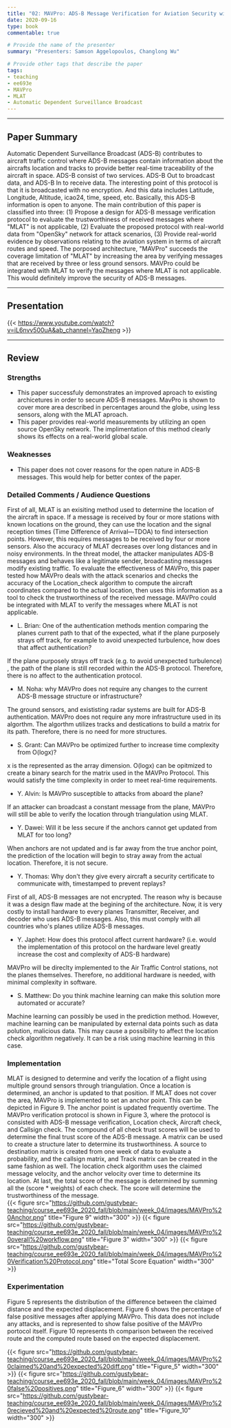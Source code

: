 ```yaml
---
title: "02: MAVPro: ADS-B Message Verification for Aviation Security with Minimal Numbers of On-Ground Sensors by Ala’ Darabseh, Hoda AlKhzaimi and Christina Pöpper"
date: 2020-09-16
type: book
commentable: true

# Provide the name of the presenter
summary: "Presenters: Samson Aggelopoulos, Changlong Wu"

# Provide other tags that describe the paper
tags:
- teaching
- ee693e
- MAVPro
- MLAT
- Automatic Dependent Surveillance Broadcast
---
```


***
## Paper Summary
Automatic Dependent Surveillance Broadcast (ADS-B) contributes to aircraft traffic control where ADS-B messages contain information about the aircrafts location and tracks to provide better real-time traceability of the aircraft in space. ADS-B consist of two services. ADS-B Out to broadcast data, and ADS-B In to receive data. The interesting point of this protocol is that it is broadcasted with no encryption. And this data includes Latitude, Longitude, Altitude, icao24, time, speed, etc. Basically, this ADS-B information is open to anyone. The main contribution of this paper is classified into three: (1) Propose a design for ADS-B message verification protocol to evaluate the trustworthiness of received messages where "MLAT" is not applicable, (2) Evaluate the proposed protocol with real-world data from "OpenSky" network for attack scenarios, (3) Provide real-world evidence by observations relating to the aviation system in terms of aircraft routes and speed. The porposed architecture, "MAVPro" succeeds the coverage limitation of "MLAT" by increasing the area by verifying messages that are received by three or less ground sensors. MAVPro could be integrated with MLAT to verify the messages where MLAT is not applicable. This would definitely improve the security of ADS-B messages.

***

## Presentation
{{< https://www.youtube.com/watch?v=iL6nvv500uA&ab_channel=YaoZheng >}}
***

## Review
### Strengths
- This paper successfuly demonstrates an improved aproach to existing archicetures in order to secure ADS-B messages. MavPro is shown to cover more area described in percentages around the globe, using less sensors, along with the MLAT aproach. 
- This paper provides real-world measurements by utilizing an open source OpenSky network. The implimentation of this method clearly shows its effects on a real-world global scale. 

### Weaknesses
- This paper does not cover reasons for the open nature in ADS-B messages. This would help for better contex of the paper.  

### Detailed Comments / Audience Questions	
First of all, MLAT is an exisiting method used to determine the location of the aircraft in space. If a message is received by four or more stations with known locations on the ground, they can use the location and the signal reception times (Time Difference of Arrival—TDOA) to find intersection points. However, this requires messages to be received by four or more sensors. Also the accuracy of MLAT decreases over long distances and in noisy environments. In the threat model, the attacker manipulates ADS-B messages and behaves like a legitimate sender, broadcasting messages modify existing traffic. To evaluate the effectiveness of MAVPro, this paper tested how MAVPro deals with the attack scenarios and checks the accuracy of the Location_check algorithm to compute the aircraft coordinates compared to the actual location, then uses this information as a tool to check the trustworthiness of the received message. MAVPro could be integrated with MLAT to verify the messages where MLAT is not applicable.

- L. Brian: One of the authentication methods mention comparing the planes current path to that of the expected, what if the plane purposely strays off track, for example to avoid unexpected turbulence, how does that affect authentication?

If the plane purposely strays off track (e.g. to avoid unexpected turbulence) , the path of the plane is still recorded within the ADS-B protocol. Therefore, there is no affect to the authentication protocol.


- M. Noha: why MAVPro does not require any changes to the current ADS-B message structure or infrastructure?

The ground sensors, and exististing radar systems are built for ADS-B authentication. MAVPro does not require any more infrastructure used in its algorthm. The algorthm utilizes tracks and destications to build a matrix for its path. Therefore, there is no need for more structures. 

- S. Grant: Can MAVPro be optimized further to increase time complexity from O(logx)?

x is the represented as the array dimension. O(logx) can be opitmized to create a binary search for the matrix used in the MAVPro Protocol. This would satisfy the time complexity in order to meet real-time requirements.

- Y. Alvin: Is MAVPro susceptible to attacks from aboard the plane?

If an attacker can broadcast a constant message from the plane, MAVPro will still be able to verify the location through triangulation using MLAT.

- Y. Dawei: Will it be less secure if the anchors cannot get updated from MLAT for too long?

When anchors are not updated and is far away from the true anchor point, the prediction of the location will begin to stray away from the actual location. Therefore, it is not secure.

- Y. Thomas: Why don't they give every aircraft a security certificate to communicate with, timestamped to prevent replays?

First of all, ADS-B messages are not encrypted. The reason why is because it was a design flaw made at the begining of the architecture. Now, it is very costly to install hardware to every planes Transmitter, Receiver, and decoder who uses ADS-B messages. Also, this must comply with all countries who's planes utilize ADS-B messages.

- Y. Japhet: How does this protocol affect current hardware? (i.e. would the implementation of this protocol on the hardware level greatly increase the cost and complexity of ADS-B hardware)

MAVPro will be direclty implemented to the Air Traffic Control stations, not the planes themselves. Therefore, no additional hardware is needed, with minimal complexity in software.

- S. Matthew: Do you think machine learning can make this solution more automated or accurate?

Machine learning can possibly be used in the prediction method. However, machine learning can be manipulated by external data points such as data polution, malicious data. This may cause a possibility to affect the location check algorithm negatively. It can be a risk using machine learning in this case.

### Implementation

MLAT is designed to determine and verify the location of a flight using multiple ground sensors through triangulation. Once a location is determined, an anchor is updated to that position. If MLAT does not cover the area, MAVPro is implemented to set an anchor point.  This can be depicted in Figure 9. The anchor point is updated frequently overtime. The MAVPro verification protocol is shown in Figure 3, where the protocol is consisted with ADS-B message verification, Location check, Aircraft check, and Callsign check. The compound of all check trust scores will be used to determine the final trust score of the ADS-B message. A matrix can be used to create a structure later to determine its trustworthiness. A source to destination matrix is created from one week of data to evaluate a probability, and the callsign matrix, and Track matrix can be created in the same fashion as well. The location check algorithm uses the claimed message velocity, and the anchor velocity over time to determine its location. At last, the total score of the message is determined by summing all the (score * weights) of each check. The score will determine the trustworthiness of the message.  
{{< figure src="https://github.com/gustybear-teaching/course_ee693e_2020_fall/blob/main/week_04/images/MAVPro%20Anchor.png" title="Figure 9" width="300" >}}
{{< figure src="https://github.com/gustybear-teaching/course_ee693e_2020_fall/blob/main/week_04/images/MAVPro%20overall%20workflow.png" title="Figure 3" width="300" >}}
{{< figure src="https://github.com/gustybear-teaching/course_ee693e_2020_fall/blob/main/week_04/images/MAVPro%20Verification%20Protocol.png" title="Total Score Equation" width="300" >}}


### Experimentation
Figure 5 represents the distribution of the difference between the claimed distance and the expected displacement. Figure 6 shows the percentage of false positive messages after applying MAVPro. This data does not include any attacks, and is represented to show false positive of the MAVPro portocol itself. Figure 10 represents th comparison between the received route and the computed route based on the expected displacement.   

{{< figure src="https://github.com/gustybear-teaching/course_ee693e_2020_fall/blob/main/week_04/images/MAVPro%20claimed%20and%20expected%20diff.png" title="Figure_5" width="300" >}}
{{< figure src="https://github.com/gustybear-teaching/course_ee693e_2020_fall/blob/main/week_04/images/MAVPro%20false%20positives.png" title="Figure_6" width="300" >}}
{{< figure src="https://github.com/gustybear-teaching/course_ee693e_2020_fall/blob/main/week_04/images/MAVPro%20recieved%20and%20expected%20route.png" title="Figure_10" width="300" >}}
